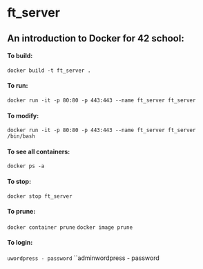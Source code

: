 # ft_server

## An introduction to Docker for 42 school:

#### To build:
```docker build -t ft_server .```
#### To run:
```docker run -it -p 80:80 -p 443:443 --name ft_server ft_server```
#### To modify:
```docker run -it -p 80:80 -p 443:443 --name ft_server ft_server /bin/bash```
#### To see all containers:
```docker ps -a```
#### To stop:
```docker stop ft_server```
#### To prune:
```docker container prune```
```docker image prune```
#### To login:
```uwordpress - password```
``adminwordpress - password
